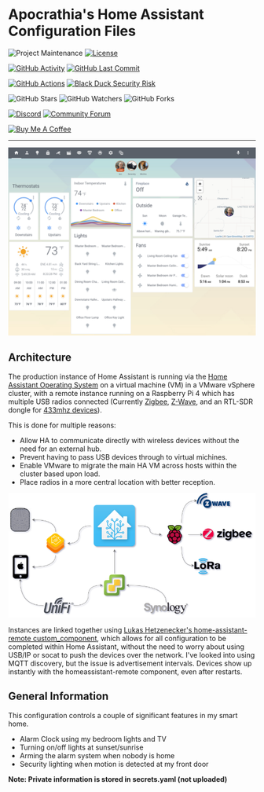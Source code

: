 # Apocrathia's Home Assistant Configuration Files

![Project Maintenance][maintenance-shield]
[![License][license-shield]](LICENSE.md)

[![GitHub Activity][commits-shield]][commits]
[![GitHub Last Commit][last-commit-shield]][commits]

[![GitHub Actions][actions-shield]][actions]
[![Black Duck Security Risk][black-duck-shield]][black-duck]

![GitHub Stars][stars-shield]
![GitHub Watchers][watchers-shield]
![GitHub Forks][forks-shield]

[![Discord][discord-shield]][discord]
[![Community Forum][forum-shield]][forum]

<a href="https://www.buymeacoffee.com/apocrathia" target="_blank"><img src="https://cdn.buymeacoffee.com/buttons/v2/arial-violet.png" alt="Buy Me A Coffee" style="height: 30px !important;width: 117px !important;" ></a>

---

![My Home Assistant Default View](images/default_view.png)

## Architecture

The production instance of Home Assistant is running via the
[Home Assistant Operating System](https://github.com/home-assistant/operating-system)
on a virtual machine (VM) in a VMware vSphere cluster, with a remote instance
running on a Raspberry Pi 4 which has multiple USB radios connected
(Currently [Zigbee](https://www.home-assistant.io/integrations/zha/),
[Z-Wave](https://www.home-assistant.io/integrations/zwave/), and an
RTL-SDR dongle for [433mhz devices](https://github.com/merbanan/rtl_433)).

This is done for multiple reasons:

- Allow HA to communicate directly with wireless devices without the need for an external hub.
- Prevent having to pass USB devices through to virtual michines.
- Enable VMware to migrate the main HA VM across hosts within the cluster based upon load.
- Place radios in a more central location with better reception.

![My Home Assistant Architecture](images/conceptual_architecture.png)

Instances are linked together using
[Lukas Hetzenecker's home-assistant-remote custom_component](https://github.com/lukas-hetzenecker/home-assistant-remote),
which allows for all configuration to be completed within Home Assistant,
without the need to worry about using USB/IP or socat to push the devices over the network.
I've looked into using MQTT discovery, but the issue is advertisement intervals.
Devices show up instantly with the homeassistant-remote component, even after restarts.

## General Information

This configuration controls a couple of significant features in my smart home.

- Alarm Clock using my bedroom lights and TV
- Turning on/off lights at sunset/sunrise
- Arming the alarm system when nobody is home
- Security lighting when motion is detected at my front door

**Note: Private information is stored in secrets.yaml (not uploaded)**

[commits-shield]: https://img.shields.io/github/commit-activity/y/Apocrathia/home-assistant-config.svg
[commits]: https://github.com/Apocrathia/home-assistant-config/commits/master
[actions-shield]: https://github.com/Apocrathia/home-assistant-config/workflows/Home%20Assistant%20CI/badge.svg
[actions]: https://github.com/Apocrathia/home-assistant-config/actions
[contributors]: https://github.com/Apocrathia/home-assistant-config/graphs/contributors
[discord-shield]: https://img.shields.io/discord/330944238910963714.svg
[discord]: https://discord.gg/c5DvZ4e
[forum-shield]: https://img.shields.io/badge/community-forum-brightgreen.svg
[forum]: https://community.home-assistant.io/?u=Apocrathia
[apocrathia]: https://github.com/Apocrathia
[travis-shield]: https://travis-ci.org/Apocrathia/home-assistant-config.svg?branch=master
[travis]: https://travis-ci.org/Apocrathia/home-assistant-config
[home-assistant]: https://home-assistant.io
[issue]: https://github.com/Apocrathia/home-assistant-config/issues
[license-shield]: https://img.shields.io/badge/license-apache-brightgreen.svg
[maintenance-shield]: https://img.shields.io/maintenance/yes/2021.svg
[last-commit-shield]: https://img.shields.io/github/last-commit/Apocrathia/home-assistant-config.svg
[stars-shield]: https://img.shields.io/github/stars/Apocrathia/home-assistant-config.svg?style=social&label=Stars
[forks-shield]: https://img.shields.io/github/forks/Apocrathia/home-assistant-config.svg?style=social&label=Forks
[watchers-shield]: https://img.shields.io/github/watchers/Apocrathia/home-assistant-config.svg?style=social&label=Watchers
[black-duck-shield]: https://copilot.blackducksoftware.com/github/repos/Apocrathia/home-assistant-config/branches/master/badge-risk.svg
[black-duck]: https://copilot.blackducksoftware.com/github/repos/Apocrathia/home-assistant-config/branches/master/

